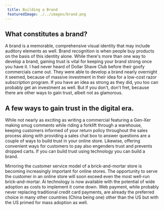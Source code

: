 ```yaml
---
 title: Building a Brand
 featuredImage: ./../images/brand.png
---
```

## What constitutes a brand?
A brand is a memorable, comprehensive visual identity that may include auditory elements as well. Brand recognition is when people buy products on the basis of this identity alone. While there's more than one way to develop a brand, gaining trust is vital for keeping your brand strong once you have it. I had never heard of Dollar Shave Club before their goofy commercials came out. They were able to develop a brand nearly overnight it seemed, because of massive investment in their idea for a low-cost razor subscription program. If you have an idea as strong as they did, you too can probably get an investment as well. But if you don't, don't fret, because there are other ways to gain trust, albeit not as glamorous. 

## A few ways to gain trust in the digital era.
While not nearly as exciting as writing a commercial featuring a Gen-Xer making smug comments while riding a forklift through a warehouse, keeping customers informed of your return policy throughout the sales process along with providing a sales chat box to answer questions are a couple of ways to build trust in your online store. Likewise, offering convenient ways for customers to pay also engenders trust and prevents dropped carts. If you can build trust using technology you can build a brand. 

Mirroring the customer service model of a brick-and-mortar store is becoming increasingly important for online stores. The opportunity to serve the customer in an online store will soon exceed even the most well-run brick-and-mortar. Ai technology is now available with the potential of wide adoption as costs to implement it come down. Web payment, while probably never replacing traditional credit card payments, are already the preferred choice in many other countries (China being one) other than the US but with the US primed for mass adoption as well.